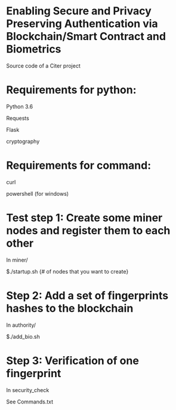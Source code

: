 # Enabling Secure and Privacy Preserving Authentication via Blockchain/Smart Contract and Biometrics
Source code of a Citer project

# Requirements for python:
Python 3.6

Requests

Flask

cryptography

# Requirements for command:
curl

powershell (for windows)

# Test step 1: Create some miner nodes and register them to each other
In miner/

$./startup.sh {# of nodes that you want to create}

# Step 2: Add a set of fingerprints hashes to the blockchain
In authority/

$./add_bio.sh

# Step 3: Verification of one fingerprint
In security_check

See Commands.txt
